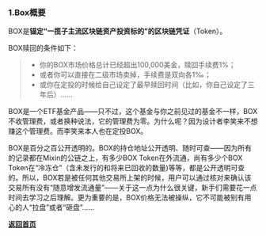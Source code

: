 ### 1.Box概要

BOX是**锚定“一揽子主流区块链资产投资标的”的区块链凭证**（Token）。

BOX赎回的条件如下：

> - 你的BOX市场价格总计已经超出100,000美金，赎回手续费1%；
> - 或者你可以直接在二级市场卖掉，手续费是双向各1‰；
> - 或你在定投的时候给自己设定了最早赎回时间（比如，你自己设定了三年后）……

BOX是一个ETF基金产品——只不过，这个基金与你之前见过的基金不一样，BOX不收管理费，或者换种说法，它的管理费为零。为什么呢？因为设计者李笑来不想赚这个管理费。而李笑来本人也在定投BOX。

BOX是百分之百公开透明的。BOX的持仓地址公开透明、随时可查——因为所有的记录都在Mixin的公链之上，有多少BOX Token在外流通，尚有多少个BOX Token在“冷冻仓”（含未发行的和将来已回收的数量)等等，都是公开透明可查的。所以，BOX若是被任何其他交易所上架的时候，用户可以通过核对来确认该交易所有没有“随意增发流通量”——关于这一点为什么很关键，新手们需要花一点时间去学习之后理解。更为重要的是，BOX价格无法被操纵，它不可能被别有用心的人“拉盘”或者“砸盘”……

[**返回首页**](./index.md)
